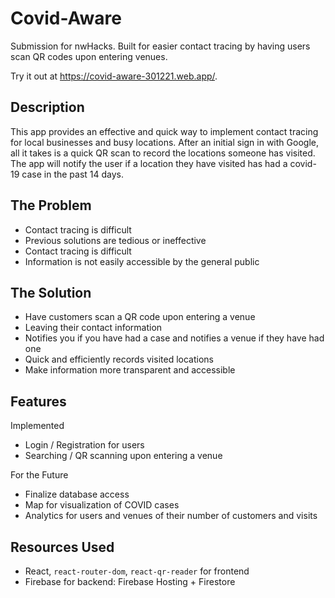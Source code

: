 # Covid-Aware 

Submission for nwHacks. Built for easier contact tracing by having users scan QR codes upon entering venues.

Try it out at https://covid-aware-301221.web.app/.

## Description
This app provides an effective and quick way to implement contact tracing for local businesses and busy locations. After an initial sign in with Google, all it takes is a quick QR scan to record the locations someone has visited. The app will notify the user if a location they have visited has had a covid-19 case in the past 14 days.

## The Problem
* Contact tracing is difficult
* Previous solutions are tedious or ineffective
* Contact tracing is difficult
* Information is not easily accessible by the general public

## The Solution
* Have customers scan a QR code upon entering a venue
* Leaving their contact information
* Notifies you if you have had a case and notifies a venue if they have had one
* Quick and efficiently records visited locations
* Make information more transparent and accessible

## Features

Implemented
* Login / Registration for users
* Searching / QR scanning upon entering a venue

For the Future
* Finalize database access
* Map for visualization of COVID cases
* Analytics for users and venues of their number of customers and visits

## Resources Used
* React, `react-router-dom`, `react-qr-reader` for frontend
* Firebase for backend: Firebase Hosting + Firestore
